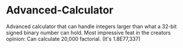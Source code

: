 # Advanced-Calculator
Advanced calculator that can handle integers larger than what a 32-bit signed binary number can hold. Most impressive feat in the creators opinion: Can calculate 20,000 factorial. (It's 1.8E77,337)
